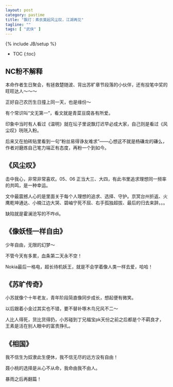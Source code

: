 ```yaml
---
layout: post
category: pastime
title: "飘灯：素衣莫起风尘叹，江湖再见"
tagline: ""
tags: [ "武侠" ]
---
```


{% include JB/setup %}

* TOC
{:toc}

## NC粉不解释

本命作者生日聚会，有拯救楚随波、背出苏旷章节段落的小伙伴，还有投笔中奖的旺旺达人～～～

正好自己农历生日撞上同一天，也是缘份～

有个常识叫“文无第一”，看文就是青菜豆腐各有所爱。

印象中当时有人看过《温明》就在坛子里说飘灯迟早必成大家，自己则是看过《风尘叹》咣咣入粉。

后来又在拍砖贴里看到一句“粉丝易得诤友难求”——心想这不就是杨磏龙的磏么，作者对磨炼自己笔力端正有态度，再粉一个到如今。

## 《风尘叹》

击中我心，非常非常喜欢。05、06 正当大三、大四，有此书里追求理想同一频率的共鸣，是一种幸运。

文中最震撼人心的是里面关于每个人理想的追求、选择、守护。京冥台州折返、火鹰乾坤通达、小楠江边大哭、碧岫宁死不屈、右手孤独超拔、最后的归去来辞。。。

缺陷就是霍澜沧写的不咋di。

## 《像妖怪一样自由》

少年自由，无限的幻梦～

不管今天有多累，血条第二天永不空！

Nokia最后一格电，超长待机妖王，就是不会学着像人类一样去爱，哈哈！

## 《苏旷传奇》

小苏就像个十年老友，青年阶段简直像同步成长，想起便有微笑。

以后跟着小金过其实也不错，要不替补啄木鸟兄风不二～

人比人得死，货比货得扔，小苏碰到丁兄福宝pk天份之前之后都是个不羁良才，王素是活在别人眼中的富贵挣扎。

## 《相国》

我不信生为奴隶此生便休，我不信无尽的远方没有自由！

聂小桃的选择是从心不从命，我命由我不由人。

暴雨之后再翻篇！
